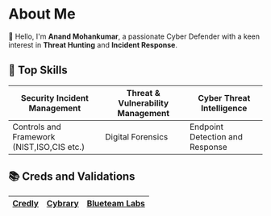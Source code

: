 # About Me
👋 Hello, I'm **Anand Mohankumar**, a passionate Cyber Defender with a keen interest in **Threat Hunting** and **Incident Response**.

## 💎 Top Skills

|Security Incident Management|Threat & Vulnerability Management|Cyber Threat Intelligence|
|----|---|---|
|Controls and Framework (NIST,ISO,CIS etc.)|Digital Forensics|Endpoint Detection and Response|

## 📚 Creds and Validations

|[Credly](https://www.credly.com/users/anandmohankumar/badges)|[Cybrary](https://app.cybrary.it/profile/anand_mohankumar)|[Blueteam Labs](https://blueteamlabs.online/public/user/5060e497c8e972ecf70f74)|
|----|----|----|
